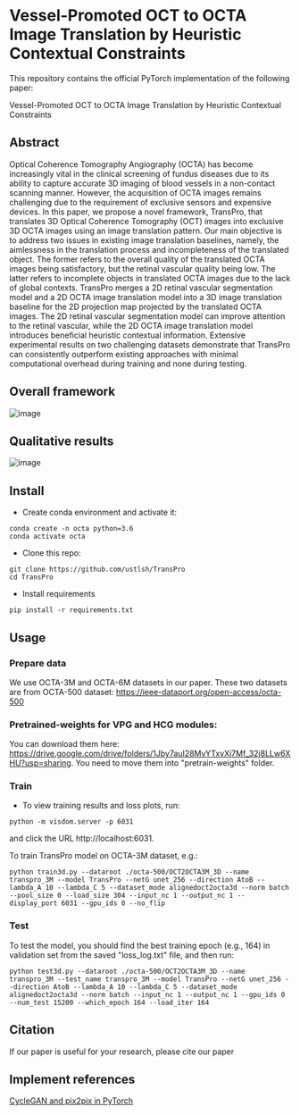 # Vessel-Promoted OCT to OCTA Image Translation by Heuristic Contextual Constraints

This repository contains the official PyTorch implementation of the following paper:

Vessel-Promoted OCT to OCTA Image Translation by Heuristic Contextual Constraints

## Abstract
Optical Coherence Tomography Angiography (OCTA) has become increasingly vital in the clinical screening of fundus diseases due to its ability to capture accurate 3D imaging of blood vessels in a non-contact scanning manner. However, the acquisition of OCTA images remains challenging due to the requirement of exclusive sensors and expensive devices. In this paper, we propose a novel framework, TransPro, that translates 3D Optical Coherence Tomography (OCT) images into exclusive 3D OCTA images using an image translation pattern. Our main objective is to address two issues in existing image translation baselines, namely, the aimlessness in the translation process and incompleteness of the translated object. The former refers to the overall quality of the translated OCTA images being satisfactory, but the retinal vascular quality being low. The latter refers to incomplete objects in translated OCTA images due to the lack of global contexts. TransPro merges a 2D retinal vascular segmentation model and a 2D OCTA image translation model into a 3D image translation baseline for the 2D projection map projected by the translated OCTA images. The 2D retinal vascular segmentation model can improve attention to the retinal vascular, while the 2D OCTA image translation model introduces beneficial heuristic contextual information. Extensive experimental results on two challenging datasets demonstrate that TransPro can consistently outperform existing approaches with minimal computational overhead during training and none during testing.

## Overall framework
![image](https://github.com/ustlsh/TransPro/blob/main/imgs/framework.png)
## Qualitative results
![image](https://github.com/ustlsh/TransPro/blob/main/imgs/figure3.png)

## Install

- Create conda environment and activate it:
```
conda create -n octa python=3.6
conda activate octa
```
- Clone this repo:
```
git clone https://github.com/ustlsh/TransPro
cd TransPro
```
- Install requirements
```
pip install -r requirements.txt
```

## Usage
### Prepare data
We use OCTA-3M and OCTA-6M datasets in our paper. These two datasets are from OCTA-500 dataset: https://ieee-dataport.org/open-access/octa-500

### Pretrained-weights for VPG and HCG modules:
You can download them here: https://drive.google.com/drive/folders/1Jby7auI28MvYTxvXj7Mf_32j8LLw6XHU?usp=sharing.
You need to move them into "pretrain-weights" folder.

### Train 
- To view training results and loss plots, run:
```
python -m visdom.server -p 6031
```
and click the URL http://localhost:6031.

To train TransPro model on OCTA-3M dataset, e.g.:
```
python train3d.py --dataroot ./octa-500/OCT2OCTA3M_3D --name transpro_3M --model TransPro --netG unet_256 --direction AtoB --lambda_A 10 --lambda_C 5 --dataset_mode alignedoct2octa3d --norm batch --pool_size 0 --load_size 304 --input_nc 1 --output_nc 1 --display_port 6031 --gpu_ids 0 --no_flip
```

### Test
To test the model, you should find the best training epoch (e.g., 164) in validation set from the saved "loss_log.txt" file, and then run:
```
python test3d.py --dataroot ./octa-500/OCT2OCTA3M_3D --name transpro_3M --test_name transpro_3M --model TransPro --netG unet_256 --direction AtoB --lambda_A 10 --lambda_C 5 --dataset_mode alignedoct2octa3d --norm batch --input_nc 1 --output_nc 1 --gpu_ids 0 --num_test 15200 --which_epoch 164 --load_iter 164
```

## Citation
If our paper is useful for your research, please cite our paper
## Implement references
[CycleGAN and pix2pix in PyTorch](https://github.com/junyanz/pytorch-CycleGAN-and-pix2pix)
